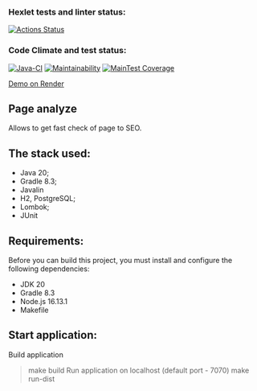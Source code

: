 ### Hexlet tests and linter status:
[![Actions Status](https://github.com/FirefullHawk/java-project-72/workflows/hexlet-check/badge.svg)](https://github.com/FirefullHawk/java-project-72/actions/workflows/hexlet-check.yml)

### Code Climate and test status:
[![Java-CI](https://github.com/FirefullHawk/java-project-72/actions/workflows/main.yml/badge.svg)](https://github.com/FirefullHawk/java-project-72/actions/workflows/main.yml)
[![Maintainability](https://api.codeclimate.com/v1/badges/c1afd3bba34ec82cf10a/maintainability)](https://codeclimate.com/github/FirefullHawk/java-project-72/maintainability)
[![MainTest Coverage](https://api.codeclimate.com/v1/badges/c1afd3bba34ec82cf10a/test_coverage)](https://codeclimate.com/github/FirefullHawk/java-project-72/test_coverage)

[Demo on Render](https://java-project-72-6y6y.onrender.com)


<h2><b>Page analyze</b></h2>
<p>Allows to get fast check of page to SEO.</p>

## The stack used:
* Java 20;
* Gradle 8.3;
* Javalin
* H2, PostgreSQL;
* Lombok;
* JUnit

## Requirements:
Before you can build this project, you must install and configure the following dependencies:
* JDK 20
* Gradle 8.3
* Node.js 16.13.1
* Makefile

## Start application:
Build application
> make build
Run application on localhost (default port - 7070)
> make run-dist
